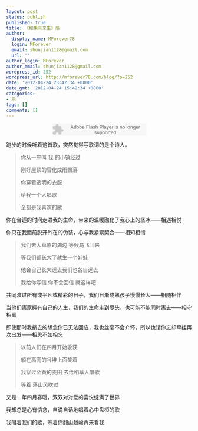 ```yaml
---
layout: post
status: publish
published: true
title: 《如果有来生》感
author:
  display_name: MForever78
  login: MForever
  email: shunjian1128@gmail.com
  url: ''
author_login: MForever
author_email: shunjian1128@gmail.com
wordpress_id: 252
wordpress_url: http://mforever78.com/blog/?p=252
date: '2012-04-24 23:42:34 +0800'
date_gmt: '2012-04-24 15:42:34 +0800'
categories:
- 乐
tags: []
comments: []
---
```

<div style="text-align:center;">
<embed src="http://www.xiami.com/widget/0_1769438112/singlePlayer.swf" type="application/x-shockwave-flash" width="257" height="33" wmode="transparent"></embed>
</div>

<p>跑步的时候听着这首歌，突然觉得写歌词的是个诗人。</p>
<blockquote><p>你从一座叫 我 的小镇经过</p>
<p>刚好屋顶的雪化成雨飘落</p>
<p>你穿着透明的衣服</p>
<p>给我一个人唱歌</p>
<p>全都是我喜欢的歌</p></blockquote>
<p>你在合适的时间走进我的生命，带来的温暖融化了我心上的坚冰——相遇相悦</p>
<p>你只在我面前脱开外在的伪装，心与我紧紧契合——相知相惜</p>
<blockquote><p>我们去大草原的湖边 等候鸟飞回来</p>
<p>等我们都长大了就生一个娃娃</p>
<p>他会自己长大远去我们也各自远去</p>
<p>我给你写信 你不会回信 就这样吧</p></blockquote>
<p>共同渡过所有或平凡或精彩的日子，我们日渐成熟孩子慢慢长大——相随相伴</p>
<p>当他们离家拥有自己的人生，我们的生命走到尽头，也可能不能同时离去——相守相离</p>
<p>即使那时我捎去的想念你已无法回应，我也丝毫不会介怀，所以也请你忘却牵挂再次出发——相思不如相忘</p>
<blockquote><p>以前人们在四月开始收获</p>
<p>躺在高高的谷堆上面笑着</p>
<p>我穿过金黄的麦田 去给稻草人唱歌</p>
<p>等着 落山风吹过</p></blockquote>
<p>又是一年四月春暖，双双对对爱的喜悦绽满了世界</p>
<p>我却总是心有惦念，自说自话地唱着心中盘桓的歌</p>
<p>我唱着我们的歌，等着你翻山越岭再来看我</p>

